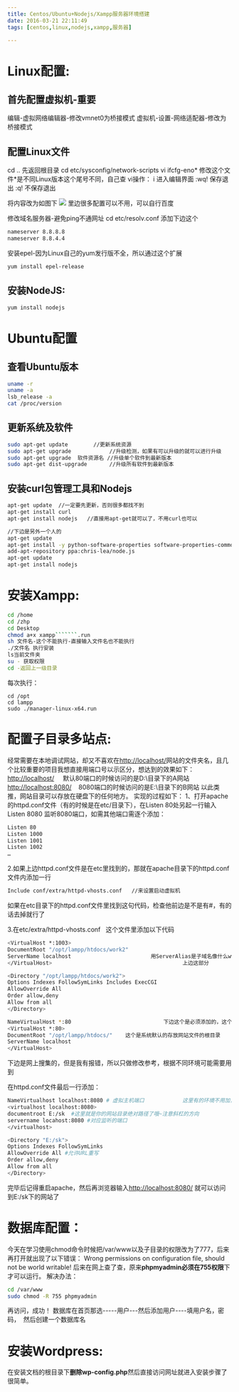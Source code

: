 ```yaml
---
title: Centos/Ubuntu+Nodejs/Xampp服务器环境搭建
date: 2016-03-21 22:11:49
tags: [centos,linux,nodejs,xampp,服务器]

---
```

# Linux配置:

## 首先配置虚拟机-重要

编辑-虚拟网络编辑器-修改vmnet0为桥接模式
虚拟机-设置-网络适配器-修改为桥接模式

## 配置Linux文件
cd ..   先返回根目录
cd etc/sysconfig/network-scripts
vi ifcfg-eno*    修改这个文件*是不同Linux版本这个尾号不同，自己查
vi操作：
i 进入编辑界面
:wq! 保存退出
:q!  不保存退出

将内容改为如图下
![](/images/11111.jpg)
里边很多配置可以不用，可以自行百度

修改域名服务器-避免ping不通网址
cd etc/resolv.conf
添加下边这个
```bash
nameserver 8.8.8.8
nameserver 8.8.4.4
```

安装epel-因为Linux自己的yum发行版不全，所以通过这个扩展
```bash
yum install epel-release
```



## 安装NodeJS:

```bash
yum install nodejs
```

# Ubuntu配置
## 查看Ubuntu版本
```bash
uname -r
uname -a
lsb_release -a
cat /proc/version
```
## 更新系统及软件
```bash
sudo apt-get update        //更新系统资源
sudo apt-get upgrade            //升级检测，如果有可以升级的就可以进行升级
sudo apt-get upgrade  软件资源名 //升级单个软件到最新版本
sudo apt-get dist-upgrade       //升级所有软件到最新版本
```

## 安装curl包管理工具和Nodejs
```bash
apt-get update  //一定要先更新，否则很多都找不到
apt-get install curl
apt-get install nodejs   //直接用apt-get就可以了，不用curl也可以

//下边是另外一个人的
apt-get update  
apt-get install -y python-software-properties software-properties-common  
add-apt-repository ppa:chris-lea/node.js  
apt-get update  
apt-get install nodejs  
```

# 安装Xampp:

```bash
cd /home
cd /zhp
cd Desktop
chmod a+x xampp```````.run
sh 文件名-这个不能执行-直接输入文件名也不能执行
./文件名 执行安装
ls当前文件夹
su - 获取权限
cd -返回上一级目录
```
每次执行：
```
cd /opt
cd lampp
sudo ./manager-linux-x64.run
```



# 配置子目录多站点:


经常需要在本地调试网站，却又不喜欢在<a href="http://localhost/">http://localhost/</a>网站的文件夹名，且几个比较重要的项目我想直接用端口号以示区分，想达到的效果如下：
<a href="http://localhost/">http://localhost/</a>     默认80端口的时候访问的是D:\目录下的A网站
<a href="http://localhost:8080/">http://localhost:8080/</a>    8080端口的时候访问的是E:\目录下的B网站
以此类推，网站目录可以存放在硬盘下的任何地方。
实现的过程如下：
1、打开apache的httpd.conf文件（有的时候是在etc/目录下），在Listen 80处另起一行输入Listen 8080 监听8080端口，如需其他端口需逐个添加：
```bash
Listen 80
Listen 1000
Listen 1001
Listen 1002
…
```
2.如果上边httpd.conf文件是在etc里找到的，那就在apache目录下的httpd.conf文件内添加一行
```bash
Include conf/extra/httpd-vhosts.conf   //来设置启动虚拟机
```
如果在etc目录下的httpd.conf文件里找到这句代码，检查他前边是不是有#，有的话去掉就行了

3.在etc/extra/httpd-vhosts.conf   这个文件里添加以下代码
```bash
<VirtualHost *:1003>
DocumentRoot "/opt/lampp/htdocs/work2"
ServerName localhost                         用ServerAlias是子域名像什么www或者blog什么的 不是pengweb.net
</VirtualHost>                                         上边这部分

<Directory "/opt/lampp/htdocs/work2">
Options Indexes FollowSymLinks Includes ExecCGI
AllowOverride All
Order allow,deny
Allow from all
</Directory>

NameVirtualHost *:80                             下边这个是必须添加的，这个我给删了 但是也没事
<VirtualHost *:80>
DocumentRoot "/opt/lampp/htdocs/"    这个是系统默认的存放网站文件的根目录
ServerName localhost
</VirtualHost>
```
下边是网上搜集的，但是我有报错，所以只做修改参考，根据不同环境可能需要用到

在httpd.conf文件最后一行添加：
```bash
NameVirtualhost localhost:8080 # 虚拟主机端口            这里有的环境不用加，会报错
<virtualhost localhost:8080>
documentroot E:/sk  #这里就是你的网站目录绝对路径了哦~注意斜杠的方向
servername locahost:8080 #对应监听的端口
</virtualhost>

<Directory "E:/sk">
Options Indexes FollowSymLinks
AllowOverride All #允许URL重写
Order allow,deny
Allow from all
</Directory>
```
完毕后记得重启apache，然后再浏览器输入<a href="http://localhost:8080/">http://localhost:8080/</a> 就可以访问到E:/sk下的网站了


# 数据库配置：


今天在学习使用chmod命令时候把/var/www以及子目录的权限改为了777，后来再打开就出现了以下错误：
Wrong permissions on configuration file, should not be world writable!
后来在网上查了查，原来**phpmyadmin必须在755权限**下才可以运行。
解决办法：
```bash
cd /var/www
sudo chmod -R 755 phpmyadmin
```

再访问，成功！
数据库在首页那选-----用户---然后添加用户----填用户名，密码，  然后创建一个数据库名


# 安装Wordpress:

在安装文档的根目录下**删除wp-config.php**然后直接访问网址就进入安装步骤了很简单。